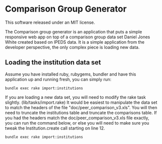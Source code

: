 # Comparison Group Generator

This software released under an MIT license.

The Comparison group generator is an application that puts a simple responsive web app on top of a comparison group data set Daniel Jones White created based on IPEDS data. It is a simple application from the developer perspective, the only complex piece is loading new data.

## Loading the institution data set
Assume you have installed ruby, rubygems, bundler and have this application up and running fresh, you can simply run:

`bundle exec rake import:institutions`

If you are loading a new data set, you will need to modify the rake task slightly. (lib/tasks/import.rake) It would be easiest to manipulate the data set to match the headers of the file "doc/peer_comparison_v3.xls". You will then need to truncate the institutions table and truncate the comparisons table. If you had the headers match the doc/peer_comparison_v3.xls file exactly, you can run the command below, or else you will need to make sure you tweak the Institution.create call starting on line 12.

`bundle exec rake import:institutions`
